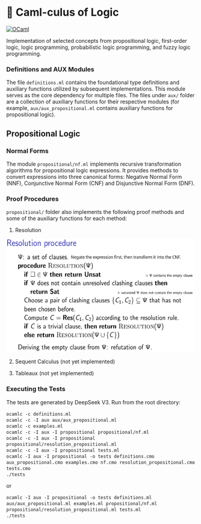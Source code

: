 # 🐫 Caml-culus of Logic

[![OCaml](https://img.shields.io/badge/ocaml-5.3.0-orange.svg)](https://ocaml.org/releases/ocaml-5.3.html)

Implementation of selected concepts from propositional logic, first-order logic, logic programming, probabilistic logic programming, and fuzzy logic programming. 

### Definitions and AUX Modules

The file `definitions.ml` contains the foundational type definitions and auxiliary functions utilized by subsequent implementations. This module serves as the core dependency for multiple files. The files under `aux/` folder are a collection of auxiliary functions for their respective modules (for example, `aux/aux_propositional.ml` contains auxiliary functions for propositional logic).

## Propositional Logic

### Normal Forms

The module `propositional/nf.ml` implements recursive transformation algorithms for propositional logic expressions. It provides methods to convert expressions into three canonical forms: Negative Normal Form (NNF), Conjunctive Normal Form (CNF) and Disjunctive Normal Form (DNF).

### Proof Procedures

`propositional/` folder also implements the following proof methods and some of the auxiliary functions for each method:
1. Resolution 
<img src="images_for_README/Resolution_procedure.png" width="500" height="300" alt="Resolution Procedure Pseudocode is supposed to be displayed here">

2. Sequent Calculus (not yet implemented)

3. Tableaux (not yet implemented)

### Executing the Tests

The tests are generated by DeepSeek V3. Run from the root directory:

```
ocamlc -c definitions.ml
ocamlc -c -I aux aux/aux_propositional.ml
ocamlc -c examples.ml
ocamlc -c -I aux -I propositional propositional/nf.ml
ocamlc -c -I aux -I propositional propositional/resolution_propositional.ml
ocamlc -c -I aux -I propositional tests.ml
ocamlc -I aux -I propositional -o tests definitions.cmo aux_propositional.cmo examples.cmo nf.cmo resolution_propositional.cmo tests.cmo
./tests
```
or
```
ocamlc -I aux -I propositional -o tests definitions.ml aux/aux_propositional.ml examples.ml propositional/nf.ml propositional/resolution_propositional.ml tests.ml
./tests
```
